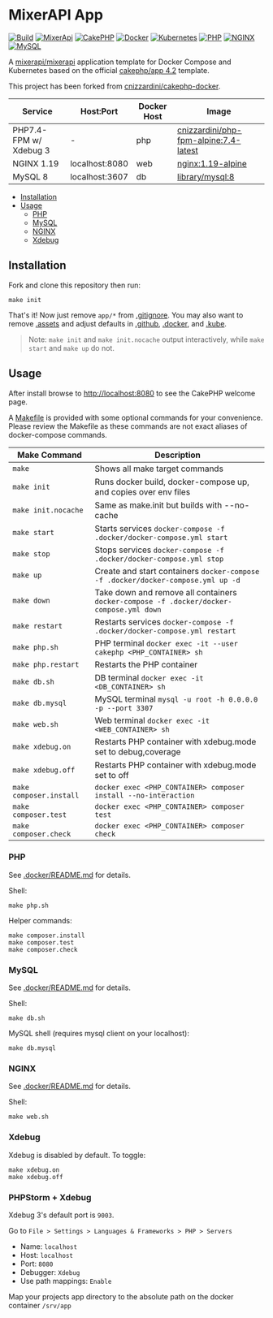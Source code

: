 # MixerAPI App

[![Build](https://github.com/mixerapi/app/actions/workflows/build.yml/badge.svg)](https://github.com/mixerapi/app/actions/workflows/build.yml)
[![MixerApi](https://mixerapi.com/assets/img/mixer-api-red.svg)](http://mixerapi.com)
[![CakePHP](https://img.shields.io/badge/cakephp-4.2-red?logo=cakephp)](https://book.cakephp.org/4/en/index.html)
[![Docker](https://img.shields.io/badge/docker-ffffff.svg?logo=docker)](https://www.docker.com)
[![Kubernetes](https://img.shields.io/badge/kubernetes-D3D3D3.svg?logo=kubernetes)](https://kubernetes.io/)
[![PHP](https://img.shields.io/badge/php-7.4-8892BF.svg?logo=php)](https://php.net/)
[![NGINX](https://img.shields.io/badge/nginx-1.19-009639.svg?logo=nginx)](https://www.nginx.com/)
[![MySQL](https://img.shields.io/badge/mysql-8-00758F.svg?logo=mysql)](https://www.mysql.com/)

A [mixerapi/mixerapi](https://github.com/mixerapi/mixerapi) application template for Docker Compose and Kubernetes
based on the official [cakephp/app 4.2](https://github.com/cakephp/app) template.

This project has been forked from [cnizzardini/cakephp-docker](https://github.com/cnizzardini/cakephp-docker).

| Service                   | Host:Port         | Docker Host   | Image   |
| -----------               | -----------       | -----------   | -----------   |
| PHP7.4-FPM w/ Xdebug 3    | -                 | php           | [cnizzardini/php-fpm-alpine:7.4-latest](https://hub.docker.com/r/cnizzardini/php-fpm-alpine) |
| NGINX 1.19                | localhost:8080    | web           | [nginx:1.19-alpine](https://hub.docker.com/_/nginx) |
| MySQL 8                   | localhost:3607    | db            | [library/mysql:8](https://hub.docker.com/_/mysql) |

- [Installation](#installation)
- [Usage](#usage)
  - [PHP](#php)
  - [MySQL](#mysql)
  - [NGINX](#nginx)
  - [Xdebug](#xdebug)

## Installation

Fork and clone this repository then run:

```console
make init
```

That's it! Now just remove `app/*` from [.gitignore](.gitignore). You may also want to remove
[.assets](.assets) and adjust defaults in [.github](.github), [.docker](.docker), and [.kube](.kube).

> Note: `make init` and `make init.nocache` output interactively, while `make start` and `make up` do not.

## Usage

After install browse to [http://localhost:8080](http://localhost:8080) to see the CakePHP welcome page.

A [Makefile](Makefile) is provided with some optional commands for your convenience. Please review the Makefile as
these commands are not exact aliases of docker-compose commands.

| Make Command              | Description       |
| -----------               | -----------       |
| `make`                    | Shows all make target commands |
| `make init`               | Runs docker build, docker-compose up, and copies over env files |
| `make init.nocache`       | Same as make.init but builds with --no-cache |
| `make start`              | Starts services `docker-compose -f .docker/docker-compose.yml start` |
| `make stop`               | Stops services `docker-compose -f .docker/docker-compose.yml stop` |
| `make up`                 | Create and start containers `docker-compose -f .docker/docker-compose.yml up -d` |
| `make down`               | Take down and remove all containers `docker-compose -f .docker/docker-compose.yml down` |
| `make restart`            | Restarts services `docker-compose -f .docker/docker-compose.yml restart` |
| `make php.sh`             | PHP terminal `docker exec -it --user cakephp <PHP_CONTAINER> sh` |
| `make php.restart`        | Restarts the PHP container |
| `make db.sh`              | DB terminal `docker exec -it <DB_CONTAINER> sh` |
| `make db.mysql`           | MySQL terminal `mysql -u root -h 0.0.0.0 -p --port 3307` |
| `make web.sh`             | Web terminal `docker exec -it <WEB_CONTAINER> sh` |
| `make xdebug.on`          | Restarts PHP container with xdebug.mode set to debug,coverage |
| `make xdebug.off`         | Restarts PHP container with xdebug.mode set to off |
| `make composer.install`   | `docker exec <PHP_CONTAINER> composer install --no-interaction` |
| `make composer.test`      | `docker exec <PHP_CONTAINER> composer test` |
| `make composer.check`     | `docker exec <PHP_CONTAINER> composer check` |

### PHP

See [.docker/README.md](.docker/README.md) for details.

Shell:

```console
make php.sh
```

Helper commands:

```console
make composer.install
make composer.test
make composer.check
```

### MySQL

See [.docker/README.md](.docker/README.md) for details.

Shell:

```console
make db.sh
```

MySQL shell (requires mysql client on your localhost):

```console
make db.mysql
```

### NGINX

See [.docker/README.md](.docker/README.md) for details.

Shell:

```console
make web.sh
```

### Xdebug

Xdebug is disabled by default. To toggle:

```console
make xdebug.on
make xdebug.off
```

### PHPStorm + Xdebug

Xdebug 3's default port is `9003`.

Go to `File > Settings > Languages & Frameworks > PHP > Servers`

- Name: `localhost`
- Host: `localhost`
- Port: `8080`
- Debugger: `Xdebug`
- Use path mappings: `Enable`

Map your projects app directory to the absolute path on the docker container `/srv/app`
